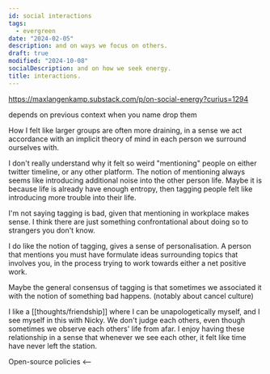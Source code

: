 ```yaml
---
id: social interactions
tags:
  - evergreen
date: "2024-02-05"
description: and on ways we focus on others.
draft: true
modified: "2024-10-08"
socialDescription: and on how we seek energy.
title: interactions.
---
```


https://maxlangenkamp.substack.com/p/on-social-energy?curius=1294

depends on previous context when you name drop them

How I felt like larger groups are often more draining, in a sense we act accordance with an implicit theory of mind in each person we surround ourselves with.

I don't really understand why it felt so weird "mentioning" people on either twitter timeline, or any other platform.
The notion of mentioning always seems like introducing additional noise into the other person life. Maybe it is because life is already have enough entropy, then tagging people
felt like introducing more trouble into their life.

I'm not saying tagging is bad, given that mentioning in workplace makes sense. I think there are just something confrontational about doing so to strangers you don't know.

I do like the notion of tagging, gives a sense of personalisation. A person that mentions you must have formulate ideas surrounding topics that involves you, in the process trying to work
towards either a net positive work.

Maybe the general consensus of tagging is that sometimes we associated it with the notion of something bad happens. (notably about cancel culture)

I like a [[thoughts/friendship]] where I can be unapologetically myself, and I see myself in this with Nicky. We don't judge each others, even though
sometimes we observe each others' life from afar. I enjoy having these relationship in a sense that whenever we see each other, it felt like time have never left the station.

Open-source policies <--
